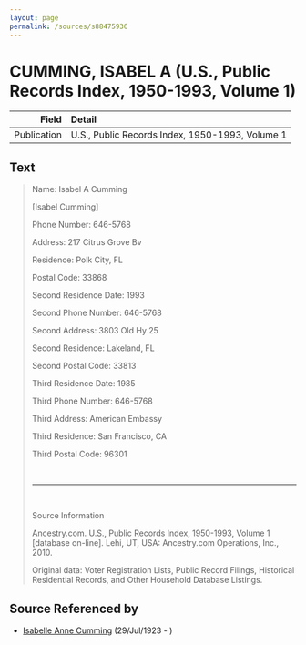 ```yaml
---
layout: page
permalink: /sources/s88475936
---
```


# CUMMING, ISABEL A (U.S., Public Records Index, 1950-1993, Volume 1)

Field | Detail
---:|:---
Publication | U.S., Public Records Index, 1950-1993, Volume 1

## Text

> Name: Isabel A Cumming
>
> [Isabel Cumming]
>
> Phone Number: 646-5768
>
> Address: 217 Citrus Grove Bv
>
> Residence: Polk City, FL
>
> Postal Code: 33868
>
> Second Residence Date: 1993
>
> Second Phone Number: 646-5768
>
> Second Address: 3803 Old Hy 25
>
> Second Residence: Lakeland, FL
>
> Second Postal Code: 33813
>
> Third Residence Date: 1985
>
> Third Phone Number: 646-5768
>
> Third Address: American Embassy
>
> Third Residence: San Francisco, CA
>
> Third Postal Code: 96301
>
> <br/>
>
> ---
>
> <br/>
>
> Source Information
>
> Ancestry.com. U.S., Public Records Index, 1950-1993, Volume 1 [database on-line]. Lehi, UT, USA: Ancestry.com Operations, Inc., 2010.
>
> Original data: Voter Registration Lists, Public Record Filings, Historical Residential Records, and Other Household Database Listings.
>

## Source Referenced by

* [Isabelle Anne Cumming](../people/@44164031@-isabelle-anne-cumming-b1923-7-29-d.md) (29/Jul/1923 - )

